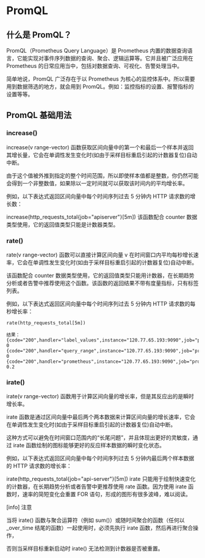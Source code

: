 # PromQL

## 什么是 PromQL？

PromQL（Prometheus Query Language）是 Prometheus 内置的数据查询语言，它能实现对事件序列数据的查询、聚合、逻辑运算等。它并且被广泛应用在 Prometheus 的日常应用当中，包括对数据查询、可视化、告警处理当中。

简单地说，PromQL 广泛存在于以 Prometheus 为核心的监控体系中。所以需要用到数据筛选的地方，就会用到 PromQL。例如：监控指标的设置、报警指标的设置等等。

## PromQL 基础用法

### increase()

increase(v range-vector) 函数获取区间向量中的第一个和最后一个样本并返回其增长量，它会在单调性发生变化时(如由于采样目标重启引起的计数器复位)自动中断。

由于这个值被外推到指定的整个时间范围，所以即使样本值都是整数，你仍然可能会得到一个非整数值，如果除以一定时间就可以获取该时间内的平均增长率。

例如，以下表达式返回区间向量中每个时间序列过去 5 分钟内 HTTP 请求数的增长数：

increase(http_requests_total{job="apiserver"}[5m])
该函数配合 counter 数据类型使用，它的返回值类型只能是计数器类型。

### rate()

rate(v range-vector) 函数可以直接计算区间向量 v 在时间窗口内平均每秒增长速率，它会在单调性发生变化时(如由于采样目标重启引起的计数器复位)自动中断。

该函数配合 counter 数据类型使用，它的返回值类型只能用计数器，在长期趋势分析或者告警中推荐使用这个函数。该函数的返回结果不带有度量指标，只有标签列表。

例如，以下表达式返回区间向量中每个时间序列过去 5 分钟内 HTTP 请求数的每秒增长率：

```prom
rate(http_requests_total[5m])

结果：
{code="200",handler="label_values",instance="120.77.65.193:9090",job="prometheus",method="get"} 0
{code="200",handler="query_range",instance="120.77.65.193:9090",job="prometheus",method="get"} 0
{code="200",handler="prometheus",instance="120.77.65.193:9090",job="prometheus",method="get"} 0.2
```

### irate()

irate(v range-vector) 函数用于计算区间向量的增长率，但是其反应出的是瞬时增长率。

irate 函数是通过区间向量中最后两个两本数据来计算区间向量的增长速率，它会在单调性发生变化时(如由于采样目标重启引起的计数器复位)自动中断。

这种方式可以避免在时间窗口范围内的“长尾问题”，并且体现出更好的灵敏度，通过 irate 函数绘制的图标能够更好的反应样本数据的瞬时变化状态。

例如，以下表达式返回区间向量中每个时间序列过去 5 分钟内最后两个样本数据的 HTTP 请求数的增长率：

irate(http_requests_total{job="api-server"}[5m])
irate 只能用于绘制快速变化的计数器，在长期趋势分析或者告警中更推荐使用 rate 函数。因为使用 irate 函数时，速率的简短变化会重置 FOR 语句，形成的图形有很多波峰，难以阅读。

[info] 注意

当将 irate() 函数与聚合运算符（例如 sum()）或随时间聚合的函数（任何以 \_over_time 结尾的函数）一起使用时，必须先执行 irate 函数，然后再进行聚合操作，

否则当采样目标重新启动时 irate() 无法检测到计数器是否被重置。
